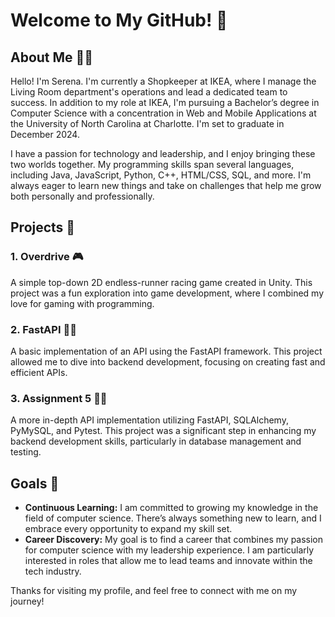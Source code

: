 # Welcome to My GitHub! 🤗

## About Me 🙋‍♀️
Hello! I'm Serena. I'm currently a Shopkeeper at IKEA, where I manage the Living Room department's operations and lead a dedicated team to success. In addition to my role at IKEA, I'm pursuing a Bachelor’s degree in Computer Science with a concentration in Web and Mobile Applications at the University of North Carolina at Charlotte. I'm set to graduate in December 2024.

I have a passion for technology and leadership, and I enjoy bringing these two worlds together. My programming skills span several languages, including Java, JavaScript, Python, C++, HTML/CSS, SQL, and more. I'm always eager to learn new things and take on challenges that help me grow both personally and professionally.

## Projects 👾
### 1. Overdrive 🎮
A simple top-down 2D endless-runner racing game created in Unity. This project was a fun exploration into game development, where I combined my love for gaming with programming.

### 2. FastAPI 👩‍💻
A basic implementation of an API using the FastAPI framework. This project allowed me to dive into backend development, focusing on creating fast and efficient APIs.

### 3. Assignment 5 👩‍💻
A more in-depth API implementation utilizing FastAPI, SQLAlchemy, PyMySQL, and Pytest. This project was a significant step in enhancing my backend development skills, particularly in database management and testing.

## Goals 🎯
- **Continuous Learning:** I am committed to growing my knowledge in the field of computer science. There’s always something new to learn, and I embrace every opportunity to expand my skill set.
- **Career Discovery:** My goal is to find a career that combines my passion for computer science with my leadership experience. I am particularly interested in roles that allow me to lead teams and innovate within the tech industry.

Thanks for visiting my profile, and feel free to connect with me on my journey!


<!---
serenamusser/serenamusser is a ✨ special ✨ repository because its `README.md` (this file) appears on your GitHub profile.
You can click the Preview link to take a look at your changes.
--->
